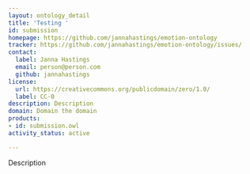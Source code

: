 ```yaml
---
layout: ontology_detail
title: 'Testing '
id: submission
homepage: https://github.com/jannahastings/emotion-ontology
tracker: https://github.com/jannahastings/emotion-ontology/issues/
contact:
  label: Janna Hastings
  email: person@person.com
  github: jannahastings
license:
  url: https://creativecommons.org/publicdomain/zero/1.0/
  label: CC-0
description: Description
domain: Domain the domain
products:
- id: submission.owl
activity_status: active

---
```

Description
